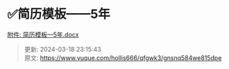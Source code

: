 # ✅简历模板——5年



[附件: 简历模板—5年.docx](./attachments/H03emJbH5mOPwQio/简历模板—5年.docx)



> 更新: 2024-03-18 23:15:43  
> 原文: <https://www.yuque.com/hollis666/qfgwk3/gnsnq584we815dpe>